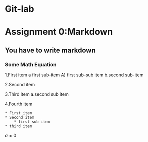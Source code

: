 # Git-lab

# Assignment 0:Markdown
## You have to write markdown
### Some Math Equation

1.First item a first sub-item A) first sub-sub item b.second sub-item

2.Second item

3.Third item a.second sub item

4.Fourth item 

	* First item	
	* Second item 
		* first sub item
	* third item


 $a \ne 0$ 
